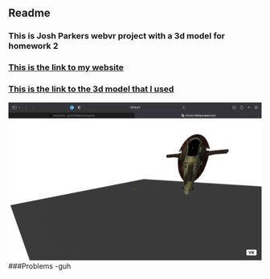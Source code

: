 ## Readme
### This is Josh Parkers webvr project with a 3d model for homework 2
### [This is the link to my website](https://jpp2121.github.io/Webvrhomework2/)
### [This is the link to the 3d model that I used](https://sketchfab.com/3d-models/star-wars-slave-1-2915896360224908b7369dd97ee3faa2)
![](preview.png)
###Problems
-guh
